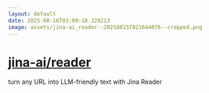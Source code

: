 ```yaml
---
layout: default
date: 2025-08-16T03:09:18.328213
image: assets/jina-ai_reader--20250815T021644076--cropped.png
---
```


# [jina-ai/reader](https://github.com/jina-ai/reader)

turn any URL into LLM-friendly text with Jina Reader

